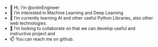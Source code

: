 - 👋 Hi, I’m @onlinEngineer
- 👀 I’m interested in Machine Learning and Deep Learning
- 🌱 I’m currently learning AI and other useful Python Libraries, also other web technologies.
- 💞️ I’m looking to collaborate on that we can develop useful and instructive project and 
- 📫 You can reach me on github.

<!---
onlinEngineer/onlinEngineer is a ✨ special ✨ repository because its `README.md` (this file) appears on your GitHub profile.
You can click the Preview link to take a look at your changes.
--->
